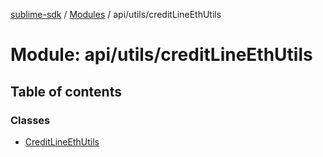 [sublime-sdk](../README.md) / [Modules](../modules.md) / api/utils/creditLineEthUtils

# Module: api/utils/creditLineEthUtils

## Table of contents

### Classes

- [CreditLineEthUtils](../classes/api_utils_creditLineEthUtils.CreditLineEthUtils.md)
